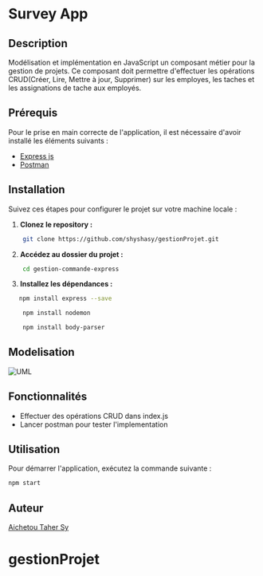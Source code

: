 # Survey App

## Description

Modélisation et implémentation en JavaScript un composant métier pour la gestion de projets. Ce composant doit permettre d'effectuer les opérations CRUD(Créer, Lire, Mettre à jour, Supprimer) sur les employes, les taches et les assignations de tache aux employés.

## Prérequis

Pour le prise en main correcte de l'application, il est nécessaire d'avoir installé les éléments suivants :

- [Express js](https://expressjs.com/)
- [Postman](https://www.postman.com/)

## Installation 

Suivez ces étapes pour configurer le projet sur votre machine locale :

1. **Clonez le repository :**

```bash
    git clone https://github.com/shyshasy/gestionProjet.git
```

2. **Accédez au dossier du projet :**

```bash
    cd gestion-commande-express
 ```

3. **Installez les dépendances :**

 ```bash
    npm install express --save
```

```bash
    npm install nodemon
```

```bash
    npm install body-parser
```

## Modelisation

![UML](./assets/UML_modele.png)

## Fonctionnalités

- Effectuer des opérations CRUD dans index.js
- Lancer postman pour tester l'implementation


## Utilisation

Pour démarrer l'application, exécutez la commande suivante :

```bash
npm start
```
## Auteur

[Aichetou Taher Sy](https://github.com/shyshasy)
# gestionProjet
